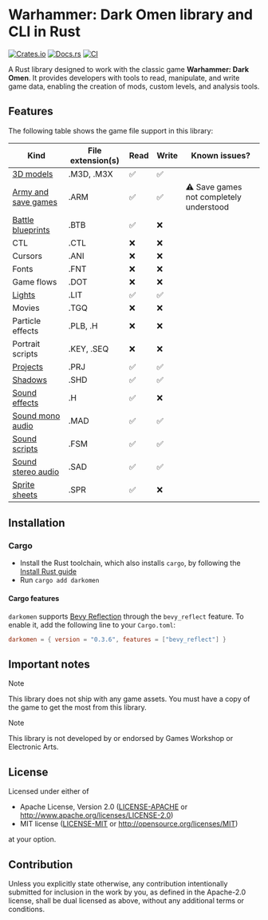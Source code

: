 # Warhammer: Dark Omen library and CLI in Rust

[![Crates.io](https://img.shields.io/crates/v/darkomen.svg)](https://crates.io/crates/darkomen)
[![Docs.rs](https://docs.rs/darkomen/badge.svg)](https://docs.rs/darkomen)
[![CI](https://github.com/mgi388/darkomen/workflows/CI/badge.svg)](https://github.com/mgi388/darkomen/actions)

A Rust library designed to work with the classic game **Warhammer: Dark Omen**. It provides developers with tools to read, manipulate, and write game data, enabling the creation of mods, custom levels, and analysis tools.

## Features

The following table shows the game file support in this library:

| Kind                                       | File extension(s) | Read | Write | Known issues?                           |
| ------------------------------------------ | ----------------- | ---- | ----- | --------------------------------------- |
| [3D models](src/m3d)                       | .M3D, .M3X        | ✅   | ✅    |                                         |
| [Army and save games](src/army)            | .ARM              | ✅   | ✅    | ⚠️ Save games not completely understood |
| [Battle blueprints](src/battle)            | .BTB              | ✅   | ❌    |                                         |
| CTL                                        | .CTL              | ❌   | ❌    |                                         |
| Cursors                                    | .ANI              | ❌   | ❌    |                                         |
| Fonts                                      | .FNT              | ❌   | ❌    |                                         |
| Game flows                                 | .DOT              | ❌   | ❌    |                                         |
| [Lights](src/light)                        | .LIT              | ✅   | ✅    |                                         |
| Movies                                     | .TGQ              | ❌   | ❌    |                                         |
| Particle effects                           | .PLB, .H          | ❌   | ❌    |                                         |
| Portrait scripts                           | .KEY, .SEQ        | ❌   | ❌    |                                         |
| [Projects](src/project)                    | .PRJ              | ✅   | ✅    |                                         |
| [Shadows](src/shadow)                      | .SHD              | ✅   | ✅    |                                         |
| [Sound effects](src/sound/sfx)             | .H                | ✅   | ❌    |                                         |
| [Sound mono audio](src/sound/mad)          | .MAD              | ✅   | ✅    |                                         |
| [Sound scripts](src/sound/script)          | .FSM              | ✅   | ✅    |                                         |
| [Sound stereo audio](src/sound/sad)        | .SAD              | ✅   | ✅    |                                         |
| [Sprite sheets](src/graphics/sprite_sheet) | .SPR              | ✅   | ❌    |                                         |

## Installation

### Cargo

- Install the Rust toolchain, which also installs `cargo`, by following the [Install Rust guide](https://www.rust-lang.org/tools/install)
- Run `cargo add darkomen`

#### Cargo features

`darkomen` supports [Bevy Reflection](https://docs.rs/bevy_reflect/latest/bevy_reflect)
through the `bevy_reflect` feature. To enable it, add the following line to
your `Cargo.toml`:

```toml
darkomen = { version = "0.3.6", features = ["bevy_reflect"] }
```

## Important notes

> [!NOTE]
> This library does not ship with any game assets. You must have a copy of the game to get the most from this library.

> [!NOTE]
> This library is not developed by or endorsed by Games Workshop or Electronic Arts.

## License

Licensed under either of

- Apache License, Version 2.0
  ([LICENSE-APACHE](LICENSE-APACHE) or http://www.apache.org/licenses/LICENSE-2.0)
- MIT license
  ([LICENSE-MIT](LICENSE-MIT) or http://opensource.org/licenses/MIT)

at your option.

## Contribution

Unless you explicitly state otherwise, any contribution intentionally submitted
for inclusion in the work by you, as defined in the Apache-2.0 license, shall be
dual licensed as above, without any additional terms or conditions.
